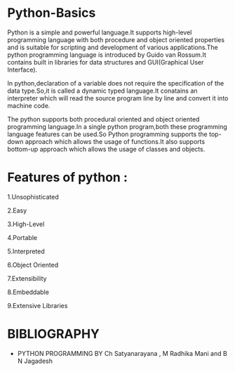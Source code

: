 # Python-Basics
Python is a simple and powerful language.It supports high-level programming language with both procedure and object oriented properties and is suitable for scripting and development of various applications.The python programming language is introduced by Guido van Rossum.It contains built in libraries for data structures and GUI(Graphical User Interface).

In python,declaration of a variable does not require the specification of the data type.So,it is called a dynamic typed language.It conatains an interpreter which will read the source program line by line and convert it into machine code.

The python supports both procedural oriented and object oriented programming language.In a single python program,both these programming language features can be used.So Python programming supports the top-down approach which allows the usage of functions.It also supports bottom-up approach which allows the usage of classes and objects.

# Features of python :
1.Unsophisticated

2.Easy

3.High-Level

4.Portable

5.Interpreted

6.Object Oriented

7.Extensibility

8.Embeddable

9.Extensive Libraries

# BIBLIOGRAPHY
- PYTHON PROGRAMMING BY Ch Satyanarayana , M Radhika Mani and B N Jagadesh 

